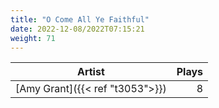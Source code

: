 ```yaml
---
title: "O Come All Ye Faithful"
date: 2022-12-08/2022T07:15:21
weight: 71
---
```




 Artist | Plays 
----- | -----:
[Amy Grant]({{< ref "t3053">}}) | 8
